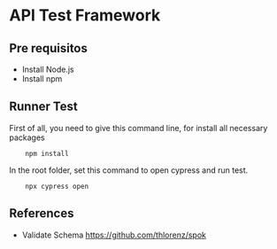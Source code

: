# API Test Framework

## Pre requisitos

- Install Node.js
- Install npm

## Runner Test

First of all, you need to give this command line, for install all necessary packages

```
    npm install 
```
In the root folder, set this command to open cypress and run test.

```
    npx cypress open
```

## References

- Validate Schema https://github.com/thlorenz/spok
